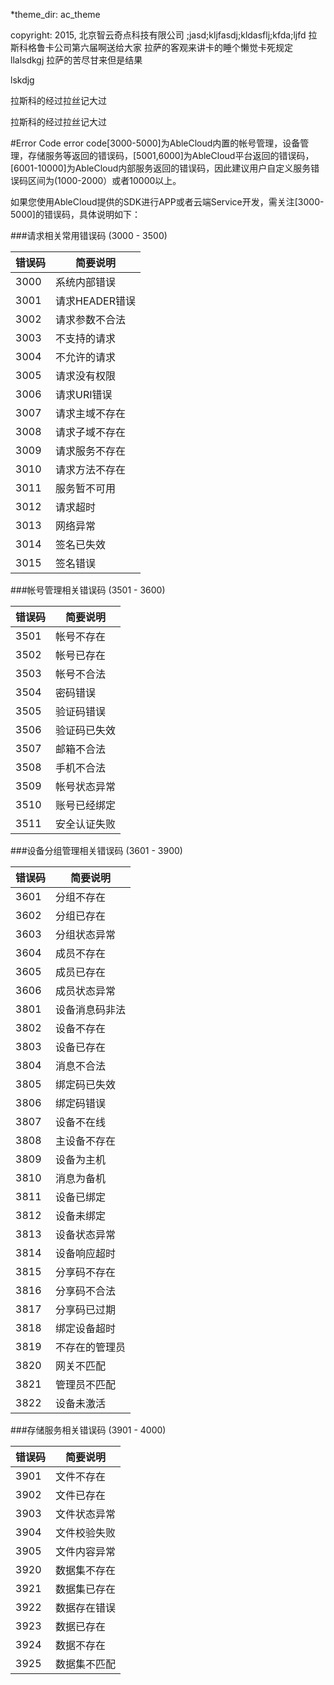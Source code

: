*theme_dir: ac_theme

copyright: 2015, 北京智云奇点科技有限公司
;jasd;kljfasdj;kldasflj;kfda;ljfd
拉斯科格鲁卡公司第六届啊送给大家
拉萨的客观来讲卡的睡个懒觉卡死规定
llalsdkgj
拉萨的苦尽甘来但是结果

lskdjg

拉斯科的经过拉丝记大过

拉斯科的经过拉丝记大过

#Error Code
error code[3000-5000]为AbleCloud内置的帐号管理，设备管理，存储服务等返回的错误码，[5001,6000]为AbleCloud平台返回的错误码，[6001-10000]为AbleCloud内部服务返回的错误码，因此建议用户自定义服务错误码区间为(1000-2000）或者10000以上。

如果您使用AbleCloud提供的SDK进行APP或者云端Service开发，需关注[3000-5000]的错误码，具体说明如下：

###请求相关常用错误码 (3000 - 3500)

|错误码|简要说明|
|---|---|
|3000|系统内部错误|
|3001|请求HEADER错误|
|3002|请求参数不合法|
|3003|不支持的请求|
|3004|不允许的请求|
|3005|请求没有权限|
|3006|请求URI错误|
|3007|请求主域不存在|
|3008|请求子域不存在|
|3009|请求服务不存在|
|3010|请求方法不存在|
|3011|服务暂不可用|
|3012|请求超时|
|3013|网络异常|
|3014|签名已失效|
|3015|签名错误|


###帐号管理相关错误码 (3501 - 3600)

|错误码|简要说明|
|---|---|
|3501|帐号不存在|
|3502|帐号已存在|
|3503|帐号不合法|
|3504|密码错误|
|3505|验证码错误|
|3506|验证码已失效|
|3507|邮箱不合法|
|3508|手机不合法|
|3509|帐号状态异常|
|3510|账号已经绑定|
|3511|安全认证失败|



###设备分组管理相关错误码 (3601 - 3900)

|错误码|简要说明|
|---|---|
|3601|分组不存在|
|3602|分组已存在|
|3603|分组状态异常|
|3604|成员不存在|
|3605|成员已存在|
|3606|成员状态异常|
|3801|设备消息码非法|
|3802|设备不存在|
|3803|设备已存在|
|3804|消息不合法|
|3805|绑定码已失效|
|3806|绑定码错误|
|3807|设备不在线|
|3808|主设备不存在|
|3809|设备为主机|
|3810|消息为备机|
|3811|设备已绑定|
|3812|设备未绑定|
|3813|设备状态异常|
|3814|设备响应超时|
|3815|分享码不存在|
|3816|分享码不合法|
|3817|分享码已过期|
|3818|绑定设备超时|
|3819|不存在的管理员|
|3820|网关不匹配|
|3821|管理员不匹配|
|3822|设备未激活|

###存储服务相关错误码 (3901 - 4000)

|错误码|简要说明|
|---|---|
|3901|文件不存在|
|3902|文件已存在|
|3903|文件状态异常|
|3904|文件校验失败|
|3905|文件内容异常|
|3920|数据集不存在|
|3921|数据集已存在|
|3922|数据存在错误|
|3923|数据已存在|
|3924|数据不存在|
|3925|数据集不匹配|
